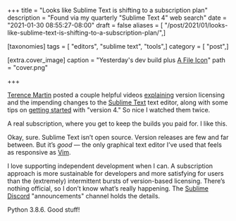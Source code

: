 +++
title = "Looks like Sublime Text is shifting to a subscription plan"
description = "Found via my quarterly \"Sublime Text 4\" web search"
date = "2021-01-30 08:55:27-08:00"
draft = false
aliases = [ "/post/2021/01/looks-like-sublime-text-is-shifting-to-a-subscription-plan/",]

[taxonomies]
tags = [ "editors", "sublime text", "tools",]
category = [ "post",]

[extra.cover_image]
caption = "Yesterday's dev build plus [A File Icon](https://packagecontrol.io/packages/A%20File%20Icon)"
path = "cover.png"

+++

[Terence Martin][terence-martin] posted a couple helpful videos [explaining][]
version licensing and the impending changes to the [Sublime Text][sublime-text]
text editor, along with some tips on [getting started][getting-started] with
"version 4." So nice I watched them twice.

A real subscription, where you get to keep the builds you paid for.  I like
this.

Okay, sure.  Sublime Text isn’t open source.  Version releases are few and far
between. But it’s *good* — the only graphical text editor I’ve used that feels
as responsive as [Vim][vim].

I love supporting independent development when I can.  A subscription approach
is more sustainable for developers and more satisfying for users than the
(extremely) intermittent bursts of version-based licensing.  There’s nothing
official, so I don’t know what’s really happening.  The [Sublime
Discord][sublime-discord] "announcements" channel holds the details.

Python 3.8.6. Good stuff!

[terence-martin]: https://odatnurd.net
[explaining]: https://youtu.be/P52ZBQvAAsU
[sublime-text]: https://www.sublimetext.com
[getting-started]: https://youtu.be/_HoltQwvF2o
[vim]: /tags/vim
[sublime-discord]: https://discord.gg/HcmwdVK